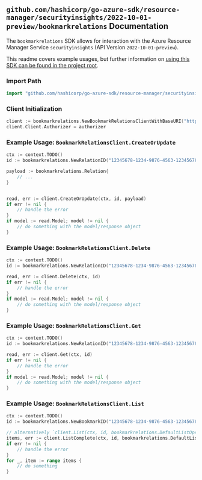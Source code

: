 
## `github.com/hashicorp/go-azure-sdk/resource-manager/securityinsights/2022-10-01-preview/bookmarkrelations` Documentation

The `bookmarkrelations` SDK allows for interaction with the Azure Resource Manager Service `securityinsights` (API Version `2022-10-01-preview`).

This readme covers example usages, but further information on [using this SDK can be found in the project root](https://github.com/hashicorp/go-azure-sdk/tree/main/docs).

### Import Path

```go
import "github.com/hashicorp/go-azure-sdk/resource-manager/securityinsights/2022-10-01-preview/bookmarkrelations"
```


### Client Initialization

```go
client := bookmarkrelations.NewBookmarkRelationsClientWithBaseURI("https://management.azure.com")
client.Client.Authorizer = authorizer
```


### Example Usage: `BookmarkRelationsClient.CreateOrUpdate`

```go
ctx := context.TODO()
id := bookmarkrelations.NewRelationID("12345678-1234-9876-4563-123456789012", "example-resource-group", "workspaceValue", "entityIdValue", "relationValue")

payload := bookmarkrelations.Relation{
	// ...
}


read, err := client.CreateOrUpdate(ctx, id, payload)
if err != nil {
	// handle the error
}
if model := read.Model; model != nil {
	// do something with the model/response object
}
```


### Example Usage: `BookmarkRelationsClient.Delete`

```go
ctx := context.TODO()
id := bookmarkrelations.NewRelationID("12345678-1234-9876-4563-123456789012", "example-resource-group", "workspaceValue", "entityIdValue", "relationValue")

read, err := client.Delete(ctx, id)
if err != nil {
	// handle the error
}
if model := read.Model; model != nil {
	// do something with the model/response object
}
```


### Example Usage: `BookmarkRelationsClient.Get`

```go
ctx := context.TODO()
id := bookmarkrelations.NewRelationID("12345678-1234-9876-4563-123456789012", "example-resource-group", "workspaceValue", "entityIdValue", "relationValue")

read, err := client.Get(ctx, id)
if err != nil {
	// handle the error
}
if model := read.Model; model != nil {
	// do something with the model/response object
}
```


### Example Usage: `BookmarkRelationsClient.List`

```go
ctx := context.TODO()
id := bookmarkrelations.NewBookmarkID("12345678-1234-9876-4563-123456789012", "example-resource-group", "workspaceValue", "bookmarkIdValue")

// alternatively `client.List(ctx, id, bookmarkrelations.DefaultListOperationOptions())` can be used to do batched pagination
items, err := client.ListComplete(ctx, id, bookmarkrelations.DefaultListOperationOptions())
if err != nil {
	// handle the error
}
for _, item := range items {
	// do something
}
```
